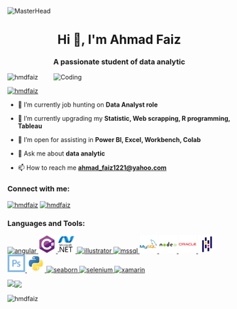 ![MasterHead](https://tarikatechnologies.com/storage/2020/07/Header-4.jpg)
<h1 align="center">Hi 👋, I'm Ahmad Faiz</h1>
<h3 align="center">A passionate student of data analytic</h3>
<img align ="right" alt="Coding" width="400" src="https://i.pinimg.com/originals/fc/71/63/fc71635c7f1b09ed30413f59bb749582.gif" >

<p align="left"> <img src="https://komarev.com/ghpvc/?username=hmdfaiz&label=Profile%20views&color=0e75b6&style=flat" alt="hmdfaiz" /> </p>

<p align="left"> <a href="https://twitter.com/hmdfaiz" target="blank"><img src="https://img.shields.io/twitter/follow/hmdfaiz?logo=twitter&style=for-the-badge" alt="hmdfaiz" /></a> </p>

- 🔭 I’m currently job hunting on **Data Analyst role**

- 🌱 I’m currently upgrading my **Statistic, Web scrapping, R programming, Tableau**

- 🤝 I’m open for assisting in **Power BI, Excel, Workbench, Colab**

- 💬 Ask me about **data analytic**

- 📫 How to reach me **ahmad_faiz1221@yahoo.com**

<h3 align="left">Connect with me:</h3>
<p align="left">
<a href="https://twitter.com/hmdfaiz" target="blank"><img align="center" src="https://raw.githubusercontent.com/rahuldkjain/github-profile-readme-generator/master/src/images/icons/Social/twitter.svg" alt="hmdfaiz" height="30" width="40" /></a>
<a href="https://linkedin.com/in/hmdfaiz" target="blank"><img align="center" src="https://raw.githubusercontent.com/rahuldkjain/github-profile-readme-generator/master/src/images/icons/Social/linked-in-alt.svg" alt="hmdfaiz" height="30" width="40" /></a>
</p>

<h3 align="left">Languages and Tools:</h3>
<p align="left"> <a href="https://angular.io" target="_blank" rel="noreferrer"> <img src="https://angular.io/assets/images/logos/angular/angular.svg" alt="angular" width="40" height="40"/> </a> <a href="https://www.w3schools.com/cs/" target="_blank" rel="noreferrer"> <img src="https://raw.githubusercontent.com/devicons/devicon/master/icons/csharp/csharp-original.svg" alt="csharp" width="40" height="40"/> </a> <a href="https://dotnet.microsoft.com/" target="_blank" rel="noreferrer"> <img src="https://raw.githubusercontent.com/devicons/devicon/master/icons/dot-net/dot-net-original-wordmark.svg" alt="dotnet" width="40" height="40"/> </a> <a href="https://www.adobe.com/in/products/illustrator.html" target="_blank" rel="noreferrer"> <img src="https://www.vectorlogo.zone/logos/adobe_illustrator/adobe_illustrator-icon.svg" alt="illustrator" width="40" height="40"/> </a> <a href="https://www.microsoft.com/en-us/sql-server" target="_blank" rel="noreferrer"> <img src="https://www.svgrepo.com/show/303229/microsoft-sql-server-logo.svg" alt="mssql" width="40" height="40"/> </a> <a href="https://www.mysql.com/" target="_blank" rel="noreferrer"> <img src="https://raw.githubusercontent.com/devicons/devicon/master/icons/mysql/mysql-original-wordmark.svg" alt="mysql" width="40" height="40"/> </a> <a href="https://nodejs.org" target="_blank" rel="noreferrer"> <img src="https://raw.githubusercontent.com/devicons/devicon/master/icons/nodejs/nodejs-original-wordmark.svg" alt="nodejs" width="40" height="40"/> </a> <a href="https://www.oracle.com/" target="_blank" rel="noreferrer"> <img src="https://raw.githubusercontent.com/devicons/devicon/master/icons/oracle/oracle-original.svg" alt="oracle" width="40" height="40"/> </a> <a href="https://pandas.pydata.org/" target="_blank" rel="noreferrer"> <img src="https://raw.githubusercontent.com/devicons/devicon/2ae2a900d2f041da66e950e4d48052658d850630/icons/pandas/pandas-original.svg" alt="pandas" width="40" height="40"/> </a> <a href="https://www.photoshop.com/en" target="_blank" rel="noreferrer"> <img src="https://raw.githubusercontent.com/devicons/devicon/master/icons/photoshop/photoshop-line.svg" alt="photoshop" width="40" height="40"/> </a> <a href="https://www.python.org" target="_blank" rel="noreferrer"> <img src="https://raw.githubusercontent.com/devicons/devicon/master/icons/python/python-original.svg" alt="python" width="40" height="40"/> </a> <a href="https://seaborn.pydata.org/" target="_blank" rel="noreferrer"> <img src="https://seaborn.pydata.org/_images/logo-mark-lightbg.svg" alt="seaborn" width="40" height="40"/> </a> <a href="https://www.selenium.dev" target="_blank" rel="noreferrer"> <img src="https://raw.githubusercontent.com/detain/svg-logos/780f25886640cef088af994181646db2f6b1a3f8/svg/selenium-logo.svg" alt="selenium" width="40" height="40"/> </a> <a href="https://dotnet.microsoft.com/apps/xamarin" target="_blank" rel="noreferrer"> <img src="https://raw.githubusercontent.com/detain/svg-logos/780f25886640cef088af994181646db2f6b1a3f8/svg/xamarin.svg" alt="xamarin" width="40" height="40"/> </a> </p>
 
<p><img align="left" src="https://github-readme-stats.vercel.app/api/top-langs/?username=hmdfaiz&show_icons=true&layout=compact&theme=chartreuse-dark" /></p>
 
<p><img align="center" src= "https://github-readme-stats.vercel.app/api?username=hmdfaiz&show_icons=true&theme=react" /></p>

<p><img align="center" src="https://github-readme-streak-stats.herokuapp.com/?user=hmdfaiz&bg_color=black" alt="hmdfaiz" /></p>
